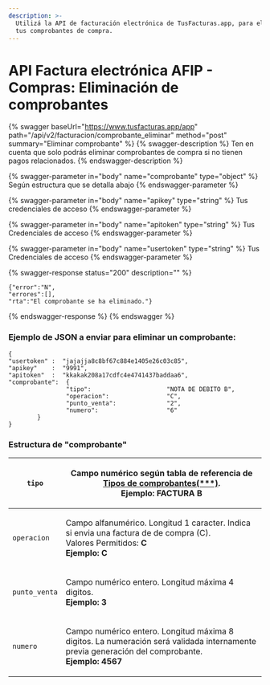 ```yaml
---
description: >-
  Utilizá la API de facturación electrónica de TusFacturas.app, para eliminar
  tus comprobantes de compra.
---
```


# API Factura electrónica AFIP  - Compras: Eliminación de comprobantes

{% swagger baseUrl="https://www.tusfacturas.app/app" path="/api/v2/facturacion/comprobante_eliminar" method="post" summary="Eliminar comprobante" %}
{% swagger-description %}
Ten en cuenta que solo podrás eliminar comprobantes de compra si no tienen pagos relacionados.
{% endswagger-description %}

{% swagger-parameter in="body" name="comprobante" type="object" %}
Según estructura que se detalla abajo
{% endswagger-parameter %}

{% swagger-parameter in="body" name="apikey" type="string" %}
Tus credenciales de acceso
{% endswagger-parameter %}

{% swagger-parameter in="body" name="apitoken" type="string" %}
Tus Credenciales de acceso
{% endswagger-parameter %}

{% swagger-parameter in="body" name="usertoken" type="string" %}
Tus Credenciales de acceso
{% endswagger-parameter %}

{% swagger-response status="200" description="" %}
```
{"error":"N",
"errores":[],
"rta":"El comprobante se ha eliminado."}
```
{% endswagger-response %}
{% endswagger %}

### Ejemplo de JSON a enviar para eliminar un comprobante:

```
{
"usertoken" :  "jajajja8c8bf67c884e1405e26c03c85",
"apikey"    :  "9991",
"apitoken"  :  "kkakak208a17cdfc4e4741437baddaa6",
"comprobante":  {
                "tipo":                     "NOTA DE DEBITO B",
                "operacion":                "C",
                "punto_venta":              "2",
                "numero":                   "6"
        }
}
```

### Estructura de "comprobante"

| `tipo`        | <p>Campo numérico según tabla de referencia de <a href="https://www.tusfacturas.com.ar/api-factura-electronica-afip.html#tabla-comprobantes">Tipos de comprobantes(***)</a>.<br><strong>Ejemplo: FACTURA B</strong></p> |
| ------------- | ----------------------------------------------------------------------------------------------------------------------------------------------------------------------------------------------------------------------- |
| `operacion`   | <p>Campo alfanumérico. Longitud 1 caracter. Indica si envia una factura de de compra (C). <br>Valores Permitidos: <strong>C</strong><br><strong>Ejemplo: C</strong></p>                                                 |
| `punto_venta` | <p>Campo numérico entero. Longitud máxima 4 digitos.<br><strong>Ejemplo: 3</strong></p>                                                                                                                                 |
| `numero`      | <p>Campo numérico entero. Longitud máxima 8 digitos. La numeración será validada internamente previa generación del comprobante.<br><strong>Ejemplo: 4567</strong></p>                                                  |
